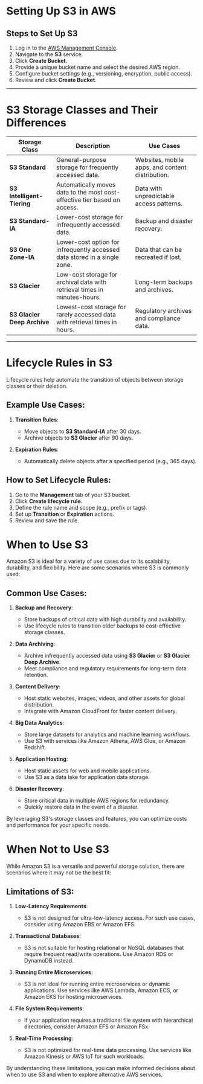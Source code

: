 # Setting Up S3 in AWS

## Steps to Set Up S3
1. Log in to the [AWS Management Console](https://aws.amazon.com/console/).
2. Navigate to the **S3** service.
3. Click **Create Bucket**.
4. Provide a unique bucket name and select the desired AWS region.
5. Configure bucket settings (e.g., versioning, encryption, public access).
6. Review and click **Create Bucket**.

---

# S3 Storage Classes and Their Differences

| Storage Class               | Description                                                                 | Use Cases                                                                 |
|-----------------------------|-----------------------------------------------------------------------------|---------------------------------------------------------------------------|
| **S3 Standard**             | General-purpose storage for frequently accessed data.                       | Websites, mobile apps, and content distribution.                          |
| **S3 Intelligent-Tiering**  | Automatically moves data to the most cost-effective tier based on access.   | Data with unpredictable access patterns.                                  |
| **S3 Standard-IA**          | Lower-cost storage for infrequently accessed data.                          | Backup and disaster recovery.                                             |
| **S3 One Zone-IA**          | Lower-cost option for infrequently accessed data stored in a single zone.   | Data that can be recreated if lost.                                       |
| **S3 Glacier**              | Low-cost storage for archival data with retrieval times in minutes-hours.   | Long-term backups and archives.                                           |
| **S3 Glacier Deep Archive** | Lowest-cost storage for rarely accessed data with retrieval times in hours. | Regulatory archives and compliance data.                                  |

---

# Lifecycle Rules in S3

Lifecycle rules help automate the transition of objects between storage classes or their deletion. 

## Example Use Cases:
1. **Transition Rules**:
    - Move objects to **S3 Standard-IA** after 30 days.
    - Archive objects to **S3 Glacier** after 90 days.

2. **Expiration Rules**:
    - Automatically delete objects after a specified period (e.g., 365 days).

## How to Set Lifecycle Rules:
1. Go to the **Management** tab of your S3 bucket.
2. Click **Create lifecycle rule**.
3. Define the rule name and scope (e.g., prefix or tags).
4. Set up **Transition** or **Expiration** actions.
5. Review and save the rule.

# When to Use S3

Amazon S3 is ideal for a variety of use cases due to its scalability, durability, and flexibility. Here are some scenarios where S3 is commonly used:

## Common Use Cases:
1. **Backup and Recovery**:
    - Store backups of critical data with high durability and availability.
    - Use lifecycle rules to transition older backups to cost-effective storage classes.

2. **Data Archiving**:
    - Archive infrequently accessed data using **S3 Glacier** or **S3 Glacier Deep Archive**.
    - Meet compliance and regulatory requirements for long-term data retention.

3. **Content Delivery**:
    - Host static websites, images, videos, and other assets for global distribution.
    - Integrate with Amazon CloudFront for faster content delivery.

4. **Big Data Analytics**:
    - Store large datasets for analytics and machine learning workflows.
    - Use S3 with services like Amazon Athena, AWS Glue, or Amazon Redshift.

5. **Application Hosting**:
    - Host static assets for web and mobile applications.
    - Use S3 as a data lake for application data storage.

6. **Disaster Recovery**:
    - Store critical data in multiple AWS regions for redundancy.
    - Quickly restore data in the event of a disaster.

By leveraging S3's storage classes and features, you can optimize costs and performance for your specific needs.

# When Not to Use S3

While Amazon S3 is a versatile and powerful storage solution, there are scenarios where it may not be the best fit:

## Limitations of S3:
1. **Low-Latency Requirements**:
    - S3 is not designed for ultra-low-latency access. For such use cases, consider using Amazon EBS or Amazon EFS.

2. **Transactional Databases**:
    - S3 is not suitable for hosting relational or NoSQL databases that require frequent read/write operations. Use Amazon RDS or DynamoDB instead.

3. **Running Entire Microservices**:
    - S3 is not ideal for running entire microservices or dynamic applications. Use services like AWS Lambda, Amazon ECS, or Amazon EKS for hosting microservices.

4. **File System Requirements**:
    - If your application requires a traditional file system with hierarchical directories, consider Amazon EFS or Amazon FSx.

5. **Real-Time Processing**:
    - S3 is not optimized for real-time data processing. Use services like Amazon Kinesis or AWS IoT for such workloads.

By understanding these limitations, you can make informed decisions about when to use S3 and when to explore alternative AWS services.